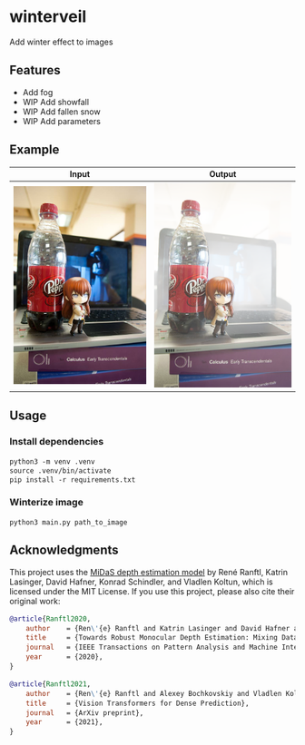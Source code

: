 # winterveil
Add winter effect to images

## Features
- Add fog
- WIP Add showfall
- WIP Add fallen snow
- WIP Add parameters

## Example
| Input                        | Output                       |
| ---------------------------- | ---------------------------- |
| ![makise](images/makise.jpg) | ![output](images/output.png) |

## Usage
### Install dependencies
```
python3 -m venv .venv
source .venv/bin/activate
pip install -r requirements.txt
```

### Winterize image
```
python3 main.py path_to_image
```

## Acknowledgments

This project uses the [MiDaS depth estimation model]([link-to-model-repository-or-paper](https://arxiv.org/abs/1907.01341)) by René Ranftl, Katrin Lasinger, David Hafner, Konrad Schindler, and Vladlen Koltun, which is licensed under the MIT License. If you use this project, please also cite their original work:

```bibtex
@article{Ranftl2020,
	author    = {Ren\'{e} Ranftl and Katrin Lasinger and David Hafner and Konrad Schindler and Vladlen Koltun},
	title     = {Towards Robust Monocular Depth Estimation: Mixing Datasets for Zero-shot Cross-dataset Transfer},
	journal   = {IEEE Transactions on Pattern Analysis and Machine Intelligence (TPAMI)},
	year      = {2020},
}
```

```bibtex
@article{Ranftl2021,
	author    = {Ren\'{e} Ranftl and Alexey Bochkovskiy and Vladlen Koltun},
	title     = {Vision Transformers for Dense Prediction},
	journal   = {ArXiv preprint},
	year      = {2021},
}
```
